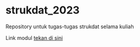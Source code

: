 # strukdat_2023
Repository untuk tugas-tugas strukdat selama kuliah

Link modul [tekan di sini](https://github.com/Algoritma-dan-Pemrograman-ITS/StrukturData)
